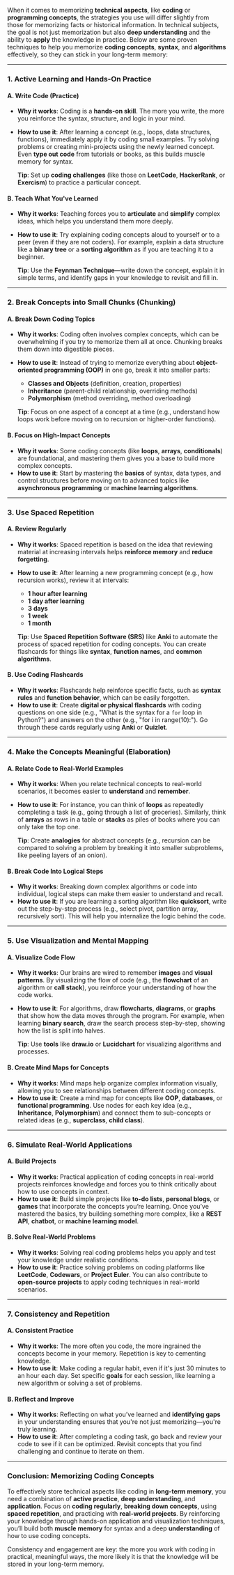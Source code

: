 When it comes to memorizing **technical aspects**, like **coding** or **programming concepts**, the strategies you use will differ slightly from those for memorizing facts or historical information. In technical subjects, the goal is not just memorization but also **deep understanding** and the ability to **apply** the knowledge in practice. Below are some proven techniques to help you memorize **coding concepts**, **syntax**, and **algorithms** effectively, so they can stick in your long-term memory:

---

### **1. Active Learning and Hands-On Practice**

#### **A. Write Code (Practice)**
- **Why it works**: Coding is a **hands-on skill**. The more you write, the more you reinforce the syntax, structure, and logic in your mind.
- **How to use it**: After learning a concept (e.g., loops, data structures, functions), immediately apply it by coding small examples. Try solving problems or creating mini-projects using the newly learned concept. Even **type out code** from tutorials or books, as this builds muscle memory for syntax.
  
   **Tip**: Set up **coding challenges** (like those on **LeetCode**, **HackerRank**, or **Exercism**) to practice a particular concept.

#### **B. Teach What You've Learned**
- **Why it works**: Teaching forces you to **articulate** and **simplify** complex ideas, which helps you understand them more deeply.
- **How to use it**: Try explaining coding concepts aloud to yourself or to a peer (even if they are not coders). For example, explain a data structure like a **binary tree** or a **sorting algorithm** as if you are teaching it to a beginner.
  
   **Tip**: Use the **Feynman Technique**—write down the concept, explain it in simple terms, and identify gaps in your knowledge to revisit and fill in.

---

### **2. Break Concepts into Small Chunks (Chunking)**

#### **A. Break Down Coding Topics**
- **Why it works**: Coding often involves complex concepts, which can be overwhelming if you try to memorize them all at once. Chunking breaks them down into digestible pieces.
- **How to use it**: Instead of trying to memorize everything about **object-oriented programming (OOP)** in one go, break it into smaller parts:
  - **Classes and Objects** (definition, creation, properties)
  - **Inheritance** (parent-child relationship, overriding methods)
  - **Polymorphism** (method overriding, method overloading)
  
   **Tip**: Focus on one aspect of a concept at a time (e.g., understand how loops work before moving on to recursion or higher-order functions).

#### **B. Focus on High-Impact Concepts**
- **Why it works**: Some coding concepts (like **loops**, **arrays**, **conditionals**) are foundational, and mastering them gives you a base to build more complex concepts.
- **How to use it**: Start by mastering the **basics** of syntax, data types, and control structures before moving on to advanced topics like **asynchronous programming** or **machine learning algorithms**.

---

### **3. Use Spaced Repetition**

#### **A. Review Regularly**
- **Why it works**: Spaced repetition is based on the idea that reviewing material at increasing intervals helps **reinforce memory** and **reduce forgetting**.
- **How to use it**: After learning a new programming concept (e.g., how recursion works), review it at intervals:
  - **1 hour after learning**
  - **1 day after learning**
  - **3 days**
  - **1 week**
  - **1 month**
  
   **Tip**: Use **Spaced Repetition Software (SRS)** like **Anki** to automate the process of spaced repetition for coding concepts. You can create flashcards for things like **syntax**, **function names**, and **common algorithms**.

#### **B. Use Coding Flashcards**
- **Why it works**: Flashcards help reinforce specific facts, such as **syntax rules** and **function behavior**, which can be easily forgotten.
- **How to use it**: Create **digital or physical flashcards** with coding questions on one side (e.g., "What is the syntax for a `for` loop in Python?") and answers on the other (e.g., "for i in range(10):"). Go through these cards regularly using **Anki** or **Quizlet**.

---

### **4. Make the Concepts Meaningful (Elaboration)**

#### **A. Relate Code to Real-World Examples**
- **Why it works**: When you relate technical concepts to real-world scenarios, it becomes easier to **understand** and **remember**.
- **How to use it**: For instance, you can think of **loops** as repeatedly completing a task (e.g., going through a list of groceries). Similarly, think of **arrays** as rows in a table or **stacks** as piles of books where you can only take the top one.
  
   **Tip**: Create **analogies** for abstract concepts (e.g., recursion can be compared to solving a problem by breaking it into smaller subproblems, like peeling layers of an onion).

#### **B. Break Code Into Logical Steps**
- **Why it works**: Breaking down complex algorithms or code into individual, logical steps can make them easier to understand and recall.
- **How to use it**: If you are learning a sorting algorithm like **quicksort**, write out the step-by-step process (e.g., select pivot, partition array, recursively sort). This will help you internalize the logic behind the code.

---

### **5. Use Visualization and Mental Mapping**

#### **A. Visualize Code Flow**
- **Why it works**: Our brains are wired to remember **images** and **visual patterns**. By visualizing the flow of code (e.g., the **flowchart** of an algorithm or **call stack**), you reinforce your understanding of how the code works.
- **How to use it**: For algorithms, draw **flowcharts**, **diagrams**, or **graphs** that show how the data moves through the program. For example, when learning **binary search**, draw the search process step-by-step, showing how the list is split into halves.

   **Tip**: Use **tools** like **draw.io** or **Lucidchart** for visualizing algorithms and processes.

#### **B. Create Mind Maps for Concepts**
- **Why it works**: Mind maps help organize complex information visually, allowing you to see relationships between different coding concepts.
- **How to use it**: Create a mind map for concepts like **OOP**, **databases**, or **functional programming**. Use nodes for each key idea (e.g., **Inheritance**, **Polymorphism**) and connect them to sub-concepts or related ideas (e.g., **superclass**, **child class**).

---

### **6. Simulate Real-World Applications**

#### **A. Build Projects**
- **Why it works**: Practical application of coding concepts in real-world projects reinforces knowledge and forces you to think critically about how to use concepts in context.
- **How to use it**: Build simple projects like **to-do lists**, **personal blogs**, or **games** that incorporate the concepts you’re learning. Once you’ve mastered the basics, try building something more complex, like a **REST API**, **chatbot**, or **machine learning model**.

#### **B. Solve Real-World Problems**
- **Why it works**: Solving real coding problems helps you apply and test your knowledge under realistic conditions.
- **How to use it**: Practice solving problems on coding platforms like **LeetCode**, **Codewars**, or **Project Euler**. You can also contribute to **open-source projects** to apply coding techniques in real-world scenarios.

---

### **7. Consistency and Repetition**

#### **A. Consistent Practice**
- **Why it works**: The more often you code, the more ingrained the concepts become in your memory. Repetition is key to cementing knowledge.
- **How to use it**: Make coding a regular habit, even if it's just 30 minutes to an hour each day. Set specific **goals** for each session, like learning a new algorithm or solving a set of problems.

#### **B. Reflect and Improve**
- **Why it works**: Reflecting on what you’ve learned and **identifying gaps** in your understanding ensures that you're not just memorizing—you're truly learning.
- **How to use it**: After completing a coding task, go back and review your code to see if it can be optimized. Revisit concepts that you find challenging and continue to iterate on them.

---

### **Conclusion: Memorizing Coding Concepts**

To effectively store technical aspects like coding in **long-term memory**, you need a combination of **active practice**, **deep understanding**, and **application**. Focus on **coding regularly**, **breaking down concepts**, using **spaced repetition**, and practicing with **real-world projects**. By reinforcing your knowledge through hands-on application and visualization techniques, you’ll build both **muscle memory** for syntax and a deep **understanding** of how to use coding concepts.

Consistency and engagement are key: the more you work with coding in practical, meaningful ways, the more likely it is that the knowledge will be stored in your long-term memory.
